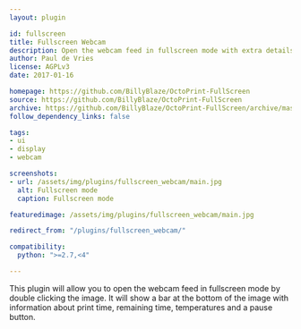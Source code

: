 ```yaml
---
layout: plugin

id: fullscreen
title: Fullscreen Webcam
description: Open the webcam feed in fullscreen mode with extra details about the printjob
author: Paul de Vries
license: AGPLv3
date: 2017-01-16

homepage: https://github.com/BillyBlaze/OctoPrint-FullScreen
source: https://github.com/BillyBlaze/OctoPrint-FullScreen
archive: https://github.com/BillyBlaze/OctoPrint-FullScreen/archive/master.zip
follow_dependency_links: false

tags:
- ui
- display
- webcam

screenshots:
- url: /assets/img/plugins/fullscreen_webcam/main.jpg
  alt: Fullscreen mode
  caption: Fullscreen mode

featuredimage: /assets/img/plugins/fullscreen_webcam/main.jpg

redirect_from: "/plugins/fullscreen_webcam/"

compatibility:
  python: ">=2.7,<4"

---
```

This plugin will allow you to open the webcam feed in fullscreen mode by double clicking the image. It will show a bar at the bottom of the image with information about print time, remaining time, temperatures and a pause button.
